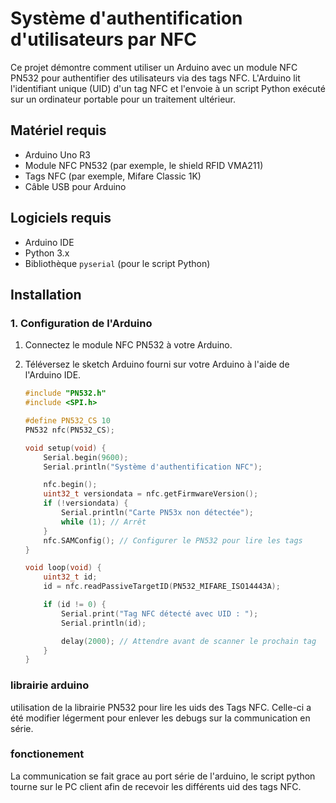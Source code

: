 # Système d'authentification d'utilisateurs par NFC

Ce projet démontre comment utiliser un Arduino avec un module NFC PN532 pour authentifier des utilisateurs via des tags NFC. L'Arduino lit l'identifiant unique (UID) d'un tag NFC et l'envoie à un script Python exécuté sur un ordinateur portable pour un traitement ultérieur.

## Matériel requis
- Arduino Uno R3
- Module NFC PN532 (par exemple, le shield RFID VMA211)
- Tags NFC (par exemple, Mifare Classic 1K)
- Câble USB pour Arduino

## Logiciels requis
- Arduino IDE
- Python 3.x
- Bibliothèque `pyserial` (pour le script Python)

## Installation

### 1. Configuration de l'Arduino
1. Connectez le module NFC PN532 à votre Arduino.
2. Téléversez le sketch Arduino fourni sur votre Arduino à l'aide de l'Arduino IDE.

   ```cpp
   #include "PN532.h"
   #include <SPI.h>

   #define PN532_CS 10
   PN532 nfc(PN532_CS);

   void setup(void) {
       Serial.begin(9600);
       Serial.println("Système d'authentification NFC");

       nfc.begin();
       uint32_t versiondata = nfc.getFirmwareVersion();
       if (!versiondata) {
           Serial.println("Carte PN53x non détectée");
           while (1); // Arrêt
       }
       nfc.SAMConfig(); // Configurer le PN532 pour lire les tags
   }

   void loop(void) {
       uint32_t id;
       id = nfc.readPassiveTargetID(PN532_MIFARE_ISO14443A);

       if (id != 0) {
           Serial.print("Tag NFC détecté avec UID : ");
           Serial.println(id);

           delay(2000); // Attendre avant de scanner le prochain tag
       }
   }
   ```
### librairie arduino
   utilisation de la librairie PN532 pour lire les uids des Tags NFC. Celle-ci a été modifier légerment pour enlever les debugs sur la communication en série.

### fonctionement
  La communication se fait grace au port série de l'arduino, le script python tourne sur le  PC client afin de recevoir les différents uid des tags NFC.
